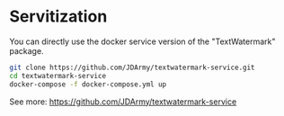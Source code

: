 # Servitization

You can directly use the docker service version of the "TextWatermark" package.

```bash
git clone https://github.com/JDArmy/textwatermark-service.git
cd textwatermark-service
docker-compose -f docker-compose.yml up
```

See more: <https://github.com/JDArmy/textwatermark-service>
